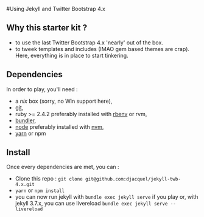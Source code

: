 #Using Jekyll and Twitter Bootstrap 4.x

## Why this starter kit ?

 - to use the last Twitter Bootstrap 4.x 'nearly' out of the box.
 - to tweek templates and includes (IMAO gem based themes are crap). Here, everything is in place to start tinkering.

## Dependencies

In order to play, you'll need :

 - a *nix* box (sorry, no Win support here),
 - [git](https://git-scm.com/),
 - ruby >= 2.4.2 preferably installed with [rbenv](https://github.com/rbenv/rbenv) or rvm,
 - [bundler](http://bundler.io/),
 - [node](https://nodejs.org/en/) preferably installed with [nvm](https://github.com/creationix/nvm),
 - [yarn](https://yarnpkg.com) or npm

## Install

Once every dependencies are met, you can :

- Clone this repo : ```git clone git@github.com:djacquel/jekyll-twb-4.x.git```
- ```yarn``` or ```npm install```
- you can now run jekyll with ```bundle exec jekyll serve``` if you play  or, with jekyll 3.7.x, you can use livereload ```bundle exec jekyll serve --livereload```
